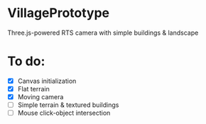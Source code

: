 VillagePrototype
================

Three.js-powered RTS camera with simple buildings &amp; landscape

To do:
===
- [x] Canvas initialization
- [x] Flat terrain
- [x] Moving camera
- [ ] Simple terrain & textured buildings
- [ ] Mouse click-object intersection
